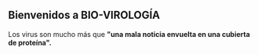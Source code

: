 ## Bienvenidos a BIO-VIROLOGÍA

Los virus son mucho más que **"una mala noticia envuelta en una cubierta de proteína".**

